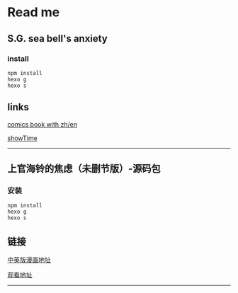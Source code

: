 # Read me
## S.G. sea bell's anxiety
### install
```
npm install
hexo g
hexo s
```
## links
[comics book with zh/en](https://github.com/javascriptbug/seabell-comics)

[showTime](http://lloii.com/)


------

## 上官海铃的焦虑（未删节版）-源码包
### 安装
```
npm install
hexo g
hexo s
```
## 链接
[中英版漫画地址](https://github.com/javascriptbug/seabell-comics)

[观看地址](http://lloii.com/)


------




